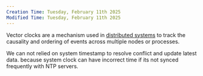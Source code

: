```yaml
---
Creation Time: Tuesday, February 11th 2025
Modified Time: Tuesday, February 11th 2025
---
```

Vector clocks are a mechanism used in [distributed systems](https://www.geeksforgeeks.org/what-is-a-distributed-system/) to track the causality and ordering of events across multiple nodes or processes.

We can not relied on system timestamp to resolve conflict and update latest data. because system clock can have incorrect time if its not synced frequently with NTP servers.

